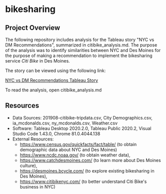 # bikesharing

## Project Overview
The following repository includes analysis for the Tableau story "NYC vs DM Recommendations", summarized in citibike_analysis.md. The purpose of the analysis was to identify similarities between NYC and Des Moines for the purpose of making a recommendation to implement the bikesharing service *Citi Bike* in Des Moines.

The story can be viewed using the following link:

[NYC vs DM Recommendations Tableau Story](https://public.tableau.com/profile/karen.bennis#!/vizhome/BikesharingNYCandDesMoines/NYCvsDMRecommendations)

To read the analysis, open citibike_analysis.md

## Resources
* Data Sources: 201908-citibike-tripdata.csv, City Demographics.csv, ia_mcdonalds.csv, ny_mcdonalds.csv, Weather.csv
* Software: Tableau Desktop 2020.2.0, Tableau Public 2020.2, Visual Studio Code 1.43.0, Chrome 81.0.4044.138
* External Resources: 
    * https://www.census.gov/quickfacts/fact/table/ (to obtain demographic data about NYC and Des Moines)
    * https://www.ncdc.noaa.gov/ (to obtain weather data),
    * https://www.catchdesmoines.com/ (to learn more about Des Moines culture),
    * https://desmoines.bcycle.com/ (to explore existing bikesharing in Des Moines),
    * https://www.citibikenyc.com/ (to better understand Citi Bike's business in NYC)